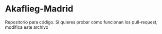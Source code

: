 # Akaflieg-Madrid
Repositorio para código. Si quieres probar cómo funcionan los pull-request, modifica este archivo
